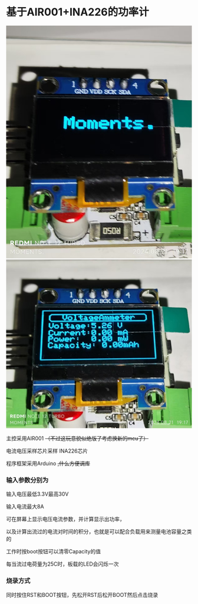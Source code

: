 # 基于AIR001+INA226的功率计
![](9f45d4439031ad14865e4c12a097c44.jpg)
![](9c01d8957639c582121ae0cad76ab67.jpg)

主控采用AIR001
~~（不过这玩意貌似绝版了考虑换新的mcu了）~~

电流电压采样芯片采样 INA226芯片

程序框架采用Arduino
~~,什么方便调库~~

### 输入参数分别为

输入电压最低3.3V最高30V

输入电流最大8A

可在屏幕上显示电压电流参数，并计算显示出功率，

以及计算出流过的电流对时间的积分，也就是可以配合负载用来测量电池容量之类的

工作时按boot按钮可以清零Capacity的值

每当流过电荷量为25C时，板载的LED会闪烁一次

### 烧录方式
同时按住RST和BOOT按钮，先松开RST后松开BOOT然后点击烧录